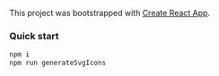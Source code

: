 This project was bootstrapped with [Create React App](https://github.com/facebook/create-react-app).

### Quick start

```bash
npm i
npm run generateSvgIcons
```
